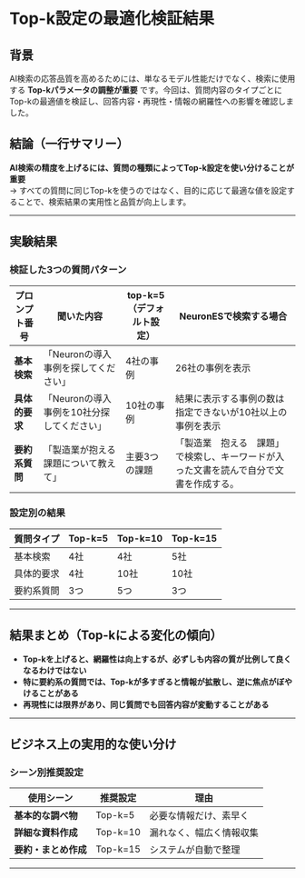 # Top-k設定の最適化検証結果

## 背景  
AI検索の応答品質を高めるためには、単なるモデル性能だけでなく、検索に使用する **Top-kパラメータの調整が重要** です。今回は、質問内容のタイプごとにTop-kの最適値を検証し、回答内容・再現性・情報の網羅性への影響を確認しました。

## 結論（一行サマリー）  
**AI検索の精度を上げるには、質問の種類によってTop-k設定を使い分けることが重要**  
→ すべての質問に同じTop-kを使うのではなく、目的に応じて最適な値を設定することで、検索結果の実用性と品質が向上します。


---

## 実験結果

### 検証した3つの質問パターン

| プロンプト番号   | 聞いた内容 | top-k=5（デフォルト設定） | NeuronESで検索する場合 |
|-----------|-----------|-----------------|------------------|
| **基本検索**  | 「Neuronの導入事例を探してください」 | 4社の事例 | 26社の事例を表示 |
| **具体的要求** | 「Neuronの導入事例を10社分探してください」 | 10社の事例 | 結果に表示する事例の数は指定できないが10社以上の事例を表示 |
| **要約系質問** | 「製造業が抱える課題について教えて」 | 主要3つの課題 | 「製造業　抱える　課題」で検索し、キーワードが入った文書を読んで自分で文書を作成する。 |

### 設定別の結果

| 質問タイプ | Top-k=5 | Top-k=10 | Top-k=15 |
|-----------|--|-----|---------|
| 基本検索 | 4社 | 4社 | 5社 |
| 具体的要求 | 4社| 10社 | 10社 |
| 要約系質問 |3つ| 5つ | 3つ|

---

## 結果まとめ（Top-kによる変化の傾向）

- **Top-kを上げると、網羅性は向上するが、必ずしも内容の質が比例して良くなるわけではない**
- **特に要約系の質問では、Top-kが多すぎると情報が拡散し、逆に焦点がぼやけることがある**
- **再現性には限界があり、同じ質問でも回答内容が変動することがある**

---

## ビジネス上の実用的な使い分け

### シーン別推奨設定

| 使用シーン | 推奨設定 | 理由 |
|-----------|---------|------|
| **基本的な調べ物** | Top-k=5 | 必要な情報だけ、素早く |
| **詳細な資料作成** | Top-k=10 | 漏れなく、幅広く情報収集 |
| **要約・まとめ作成** | Top-k=15 | システムが自動で整理 |

---
